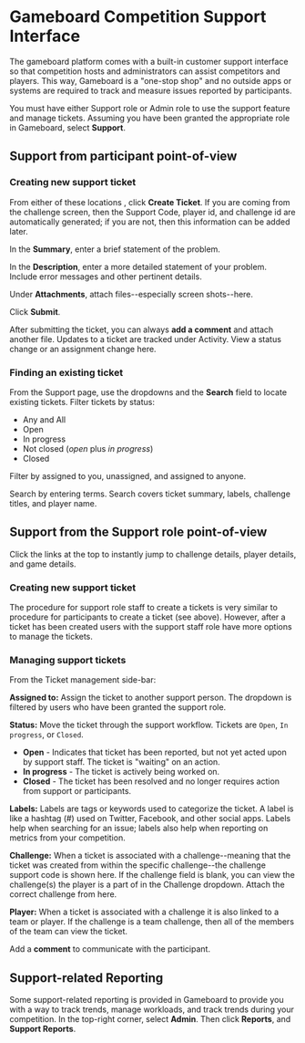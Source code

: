 # Gameboard Competition Support Interface

The gameboard platform comes with a built-in customer support interface so that competition hosts and administrators can assist competitors and players. This way, Gameboard is a "one-stop shop" and no outside apps or systems are required to track and measure issues reported by participants.

You must have either Support role or Admin role to use the support feature and manage tickets. Assuming you have been granted the appropriate role in Gameboard, select **Support**.

## Support from participant point-of-view

### Creating new support ticket

From either of these locations <!--Once I see it in Launchpad, I can add more detail here-->, click **Create Ticket**. If you are coming from the challenge screen, then the Support Code, player id, and challenge id are automatically generated; if you are not, then this information can be added later.  

In the **Summary**, enter a brief statement of the problem.

In the **Description**, enter a more detailed statement of your problem. Include error messages and other pertinent details.

Under **Attachments**, attach files--especially screen shots--here.

Click **Submit**.

After submitting the ticket, you can always **add a comment** and attach another file. Updates to a ticket are tracked under Activity. View a status change or an assignment change here. 

### Finding an existing ticket

From the Support page, use the dropdowns and the **Search** field to locate existing tickets. Filter tickets by status:
- Any and All
- Open
- In progress
- Not closed (*open* plus *in progress*)
- Closed  

Filter by assigned to you, unassigned, and assigned to anyone.

Search by entering terms. Search covers ticket summary, labels, challenge titles, and player name. 

## Support from the Support role point-of-view 

Click the links at the top to instantly jump to challenge details, player details, and game details. <!--I'll add more detail here, too, when I can see and test.-->

### Creating new support ticket

The procedure for support role staff to create a tickets is very similar to procedure for participants to create a ticket (see above). However, after a ticket has been created users with the support staff role have more options to manage the tickets.  

### Managing support tickets

From the Ticket management side-bar:

**Assigned to:** Assign the ticket to another support person. The dropdown is filtered by users who have been granted the support role. 
	
**Status:** Move the ticket through the support workflow. Tickets are `Open`, `In progress`, or `Closed`.

- **Open** - Indicates that ticket has been reported, but not yet acted upon by support staff. The ticket is "waiting" on an action.
- **In progress** - The ticket is actively being worked on.
- **Closed** - The ticket has been resolved and no longer requires action from support or participants.

**Labels:** Labels are tags or keywords used to categorize the ticket. A label is like a hashtag (#) used on Twitter, Facebook, and other social apps. Labels help when searching for an issue; labels also help when reporting on metrics from your competition.

**Challenge:** When a ticket is associated with a challenge--meaning that the ticket was created from within the specific challenge--the challenge support code is shown here. If the challenge field is blank, you can view the challenge(s) the player is a part of in the Challenge dropdown. Attach the correct challenge from here.

**Player:** When a ticket is associated with a challenge it is also linked to a team or player. If the challenge is a team challenge, then all of the members of the team can view the ticket.

Add a **comment** to communicate with the participant.

## Support-related Reporting

<!--This will change for sure. Just don't want to forget about writing this. If it is brief enough, I may include it in my Admin settings doc.-->

Some support-related reporting is provided in Gameboard to provide you with a way to track trends, manage workloads, and track trends during your competition. In the top-right corner, select **Admin**. Then click **Reports**, and **Support Reports**.